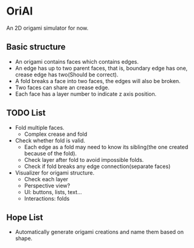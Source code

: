 # OriAI
An 2D origami simulator for now.

## Basic structure
- An origami contains faces which contains edges.
- An edge has up to two parent faces, that is, boundary edge has one, crease edge has two(Should be correct).
- A fold breaks a face into two faces, the edges will also be broken.
- Two faces can share an crease edge.
- Each face has a layer number to indicate z axis position.

## TODO List
- Fold multiple faces.
  - Complex crease and fold
- Check whether fold is valid.
  - Each edge as a fold may need to know its sibling(the one created because of the fold).
  - Check layer after fold to avoid impossible folds.
  - Check if fold breaks any edge connection(separate faces)
- Visualizer for origami structure.
  - Check each layer
  - Perspective view?
  - UI: buttons, lists, text...
  - Interactions: folds

## Hope List
- Automatically generate origami creations and name them based on shape.
